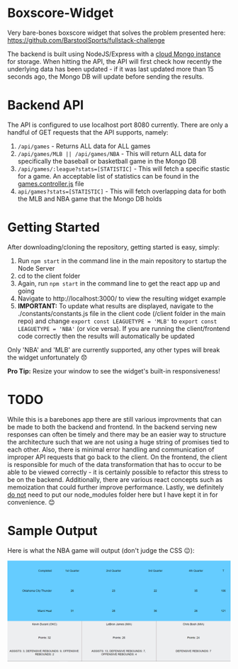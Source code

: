 # Boxscore-Widget

Very bare-bones boxscore widget that solves the problem presented here: https://github.com/BarstoolSports/fullstack-challenge

The backend is built using NodeJS/Express with a [cloud Mongo instance](https://www.mongodb.com/cloud/atlas) for storage. When hitting the API, the API will first check how recently the underlying data has been updated - if it was last updated more than 15 seconds ago, the Mongo DB will update before sending the results.

# Backend API

The API is configured to use localhost port 8080 currently. There are only a handful of GET requests that the API supports, namely:
1. `/api/games` - Returns ALL data for ALL games
2. `/api/games/MLB || /api/games/NBA` - This will return ALL data for specifically the baseball or basketball game in the Mongo DB
3. `/api/games/:league?stats=[STATISTIC]` - This will fetch a specific stastic for a game. An acceptable list of statistics can be found in the [games.controller.js](https://github.com/angelojcruzjr/Boxscore-Widget/blob/master/controllers/games.controller.js) file
4. `api/games?stats=[STATISTIC]` - This will fetch overlapping data for both the MLB and NBA game that the Mongo DB holds

# Getting Started

After downloading/cloning the repository, getting started is easy, simply:
1. Run `npm start` in the command line in the main repository to startup the Node Server
2. cd to the client folder
3. Again, run `npm start` in the command line to get the react app up and going
4. Navigate to http://localhost:3000/ to view the resulting widget example
5. <b>IMPORTANT:</b> To update what results are displayed, navigate to the ./constants/constants.js file in the client code (/client folder in the main repo) and change `export const LEAGUETYPE = 'MLB'` to `export const LEAGUETYPE = 'NBA'` (or vice versa). If you are running the client/frontend code correctly then the results will automatically be updated

Only 'NBA' and 'MLB' are currently supported, any other types will break the widget unfortunately 😞

<b>Pro Tip:</b> Resize your window to see the widget's built-in responsiveness!

# TODO
While this is a barebones app there are still various improvments that can be made to both the backend and frontend. In the backend serving new responses can often be timely and there may be an easier way to structure the architecture such that we are not using a huge string of promises tied to each other. Also, there is minimal error handling and communication of improper API requests that go back to the client. On the frontend, the client is responsible for much of the data transformation that has to occur to be able to be viewed correctly - it is certainly possible to refactor this stress to be on the backend. Additionally, there are various react concepts such as memoization that could further improve performance. Lastly, we definitely <u>do not</u> need to put our node_modules folder here but I have kept it in for convenience. 😊

# Sample Output
Here is what the NBA game will output (don't judge the CSS 😉):

![alt text](https://github.com/angelojcruzjr/Boxscore-Widget/blob/master/screenshots/App%20Screencapture.PNG?raw=true)
